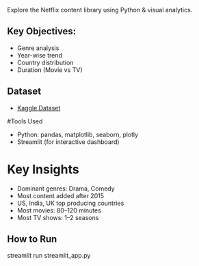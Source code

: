 Explore the Netflix content library using Python & visual analytics.

## Key Objectives:
- Genre analysis
- Year-wise trend
- Country distribution
- Duration (Movie vs TV)

## Dataset
- [Kaggle Dataset](https://www.kaggle.com/datasets/shivamb/netflix-shows)

#Tools Used
- Python: pandas, matplotlib, seaborn, plotly
- Streamlit (for interactive dashboard)

# Key Insights
- Dominant genres: Drama, Comedy
- Most content added after 2015
- US, India, UK top producing countries
- Most movies: 80–120 minutes
- Most TV shows: 1–2 seasons

##  How to Run


streamlit run streamlit_app.py
